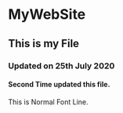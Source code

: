 # MyWebSite

## This is my File
### Updated on 25th July 2020

#### Second Time updated this file.

This is Normal Font Line.
